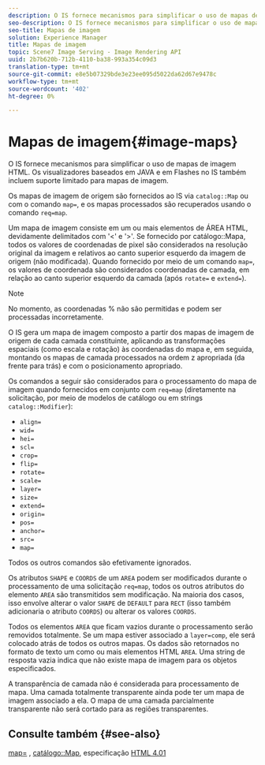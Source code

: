```yaml
---
description: O IS fornece mecanismos para simplificar o uso de mapas de imagem HTML. Os visualizadores baseados em JAVA e em Flashes no IS também incluem suporte limitado para mapas de imagem.
seo-description: O IS fornece mecanismos para simplificar o uso de mapas de imagem HTML. Os visualizadores baseados em JAVA e em Flashes no IS também incluem suporte limitado para mapas de imagem.
seo-title: Mapas de imagem
solution: Experience Manager
title: Mapas de imagem
topic: Scene7 Image Serving - Image Rendering API
uuid: 2b7b620b-712b-4110-ba38-993a354c09d3
translation-type: tm+mt
source-git-commit: e8e5b07329bde3e23ee095d5022da62d67e9478c
workflow-type: tm+mt
source-wordcount: '402'
ht-degree: 0%

---
```



# Mapas de imagem{#image-maps}

O IS fornece mecanismos para simplificar o uso de mapas de imagem HTML. Os visualizadores baseados em JAVA e em Flashes no IS também incluem suporte limitado para mapas de imagem.

Os mapas de imagem de origem são fornecidos ao IS via `catalog::Map` ou com o comando `map=`, e os mapas processados são recuperados usando o comando `req=map`.

Um mapa de imagem consiste em um ou mais elementos de ÁREA HTML, devidamente delimitados com &#39;&lt;&#39; e &#39;>&#39;. Se fornecido por catálogo::Mapa, todos os valores de coordenadas de pixel são considerados na resolução original da imagem e relativos ao canto superior esquerdo da imagem de origem (não modificada). Quando fornecido por meio de um comando `map=`, os valores de coordenada são considerados coordenadas de camada, em relação ao canto superior esquerdo da camada (após `rotate=` e `extend=`).

>[!NOTE]
>
>No momento, as coordenadas % não são permitidas e podem ser processadas incorretamente.

O IS gera um mapa de imagem composto a partir dos mapas de imagem de origem de cada camada constituinte, aplicando as transformações espaciais (como escala e rotação) às coordenadas do mapa e, em seguida, montando os mapas de camada processados na ordem z apropriada (da frente para trás) e com o posicionamento apropriado.

Os comandos a seguir são considerados para o processamento do mapa de imagem quando fornecidos em conjunto com `req=map` (diretamente na solicitação, por meio de modelos de catálogo ou em strings `catalog::Modifier`):

* `align=`
* `wid=`
* `hei=`
* `scl=`
* `crop=`
* `flip=`
* `rotate=`
* `scale=`
* `layer=`
* `size=`
* `extend=`
* `origin=`
* `pos=`
* `anchor=`
* `src=`
* `map=`

Todos os outros comandos são efetivamente ignorados.

Os atributos `SHAPE` e `COORDS` de um `AREA` podem ser modificados durante o processamento de uma solicitação `req=map`, todos os outros atributos do elemento `AREA` são transmitidos sem modificação. Na maioria dos casos, isso envolve alterar o valor `SHAPE` de `DEFAULT` para `RECT` (isso também adicionaria o atributo `COORDS`) ou alterar os valores `COORDS`.

Todos os elementos `AREA` que ficam vazios durante o processamento serão removidos totalmente. Se um mapa estiver associado a `layer=comp`, ele será colocado atrás de todos os outros mapas. Os dados são retornados no formato de texto um como ou mais elementos HTML `AREA`. Uma string de resposta vazia indica que não existe mapa de imagem para os objetos especificados.

A transparência de camada não é considerada para processamento de mapa. Uma camada totalmente transparente ainda pode ter um mapa de imagem associado a ela. O mapa de uma camada parcialmente transparente não será cortado para as regiões transparentes.

## Consulte também {#see-also}

[map=](../../../../../is-api/http-ref/image-serving-api-ref/c-http-protocol-reference/c-command-reference/r-map.md#reference-8f96545f196b4b7caa616e15c2363f06) ,  [catálogo::Map](/help/aem-is-ir-api/is-api/image-catalog/image-serving-api-ref/c-image-catalog-reference/c-image-svg-data-reference/c-image-data-reference/r-map-cat.md), especificação  [HTML 4.01](http://www.w3.org/TR/html401/)

